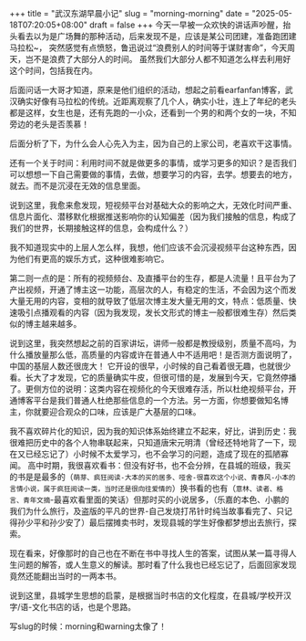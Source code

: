 +++
title = "武汉东湖早晨小记"
slug = "morning-morning"
date = "2025-05-18T07:20:05+08:00"
draft = false
+++ 
今天一早被一众欢快的讲话声吵醒，抬头看去以为是广场舞的那种活动，后来发现不是，应该是某公司团建，准备跑团建马拉松~， 突然感觉有点愤怒，鲁迅说过“浪费别人的时间等于谋财害命”，今天周天，岂不是浪费了大部分人的时间。
虽然我们大部分人都不知道怎么样去利用好这个时间，包括我在内。

后面问话一大哥才知道，原来是他们组织的活动，想起之前看earfanfan博客，武汉确实好像有马拉松的传统。近距离观察了几个人，确实小壮，连上了年纪的老头都是这样，女生也是，还有先跑的一小众，还看到一个男的和两个女的一块，不知旁边的老头是否羡慕！

后面分析了下，为什么会人心先入为主，因为自己的上家公司，老喜欢干这事情。

还有一个关于时间：利用时间不就是做更多的事情，或学习更多的知识？是否我们可以想想一下自己需要做的事情，去做，想要学习的内容，去学。想要去的地方，就去。而不是沉浸在无效的信息里面。

说到这里，我愈来愈发现，短视频平台对基础大众的影响之大，无效化时间严重、信息片面化、潜移默化根据推送影响你的认知偏差（因为我们接触的信息，构成了我们的世界，长期接触这样的信息，会构成什么？）

我不知道现实中的上层人怎么样，我想，他们应该不会沉浸视频平台这种东西，因为他们有更高的娱乐方式，这种很难影响它。

第二则一点的是：所有的视频频台、及直播平台的生存，都是人流量！且平台为了产出视频，开通了博主这一功能，高层次的人，有稳定的生活，不会因为这个而发大量无用的内容，变相的就导致了低层次博主发大量无用的文，特点：低质量、快速吸引点播观看的内容（因为我发现，发长文形式的博主一般都很难生存）然后类似的博主越来越多。

说到这里，我突然想起之前的百家讲坛，讲师一般都是教授级别，质量不高吗，为什么播放量那么低，高质量的内容或许在普通人中不适用吧！是否测方面说明了，中国的基层人数还很庞大！
它开设的很早，小时候的自己看着很无趣，也就很少看。长大了才发现，它的质量确实牛皮，但很可惜的是，发展到今天，它竟然停播了。更侧方位的说明：这类内容在视频化的今天很难存活，所以杜绝视频平台，开通博客平台是我们普通人杜绝那些信息的一个方法。另一方面，你想要做知名博主，你就要迎合观众的口味，应该是广大基层的口味。

我不喜欢碎片化的知识，因为我的知识体系始终建立不起来，好比，讲到历史：我很难把历史中的各个人物串联起来，只知道唐宋元明清（曾经还特地背了一下，现在又已经忘记了）小时候不太爱学习，也不会学习的问题，造成了现在的孤陋寡闻。
高中时期，我很喜欢看书：但没有好书，也不会分辨，在县城的班级，我买的书是是最多的（`萌芽、疯狂阅读-大本的买的居多、哑舍-很喜欢这个小说、青春风-小本的言情小说，属于疯狂阅读一类，当时还是很向往爱情的`）换书看的也有（`意林、读者、格言、青年文摘`-最喜欢看里面的笑话）但那时买的小说居多，（乐嘉的本色、小鹏的我们为什么旅行，及盗版的平凡的世界-自己发烧打吊针时纯当故事看完了、只记得孙少平和孙少安了）最后摆摊卖书时，发现县城的学生好像都梦想出去旅行，探索。

现在看来，好像那时的自己也在不断在书中寻找人生的答案，试图从某一篇寻得人生问题的解答，或人生意义的解读。那时看了什么我也已经忘记了，后面回家发现竟然还能翻出当时的一两本书。

说到这里，县城学生思想的启蒙，是根据当时书店的文化程度，在县城/学校开汉字/语-文化书店的话，也是个思路。

写slug的时候：morning和warning太像了！